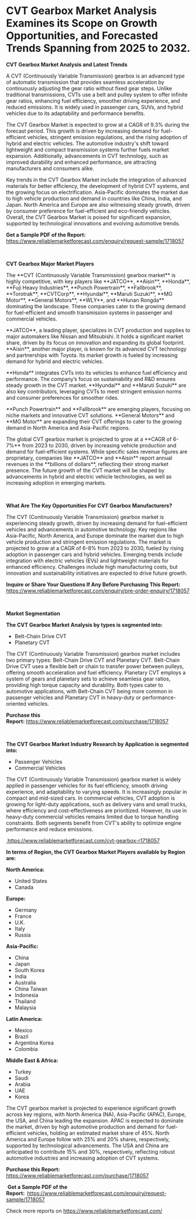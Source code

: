 <p><h1>CVT Gearbox Market Analysis Examines its Scope on Growth Opportunities, and Forecasted Trends Spanning from 2025 to 2032.</h1></p><p><strong>CVT Gearbox Market Analysis and Latest Trends</strong></p>
<p><p>A CVT (Continuously Variable Transmission) gearbox is an advanced type of automatic transmission that provides seamless acceleration by continuously adjusting the gear ratio without fixed gear steps. Unlike traditional transmissions, CVTs use a belt and pulley system to offer infinite gear ratios, enhancing fuel efficiency, smoother driving experience, and reduced emissions. It is widely used in passenger cars, SUVs, and hybrid vehicles due to its adaptability and performance benefits.</p><p>The CVT Gearbox Market is expected to grow at a CAGR of 9.3% during the forecast period. This growth is driven by increasing demand for fuel-efficient vehicles, stringent emission regulations, and the rising adoption of hybrid and electric vehicles. The automotive industry's shift toward lightweight and compact transmission systems further fuels market expansion. Additionally, advancements in CVT technology, such as improved durability and enhanced performance, are attracting manufacturers and consumers alike.</p><p>Key trends in the CVT Gearbox Market include the integration of advanced materials for better efficiency, the development of hybrid CVT systems, and the growing focus on electrification. Asia-Pacific dominates the market due to high vehicle production and demand in countries like China, India, and Japan. North America and Europe are also witnessing steady growth, driven by consumer preference for fuel-efficient and eco-friendly vehicles. Overall, the CVT Gearbox Market is poised for significant expansion, supported by technological innovations and evolving automotive trends.</p></p>
<p><strong>Get a Sample PDF of the Report:&nbsp;</strong> <a href="https://www.reliablemarketforecast.com/enquiry/request-sample/1718057?utm_campaign=1890&utm_medium=2&utm_source=Github&utm_content=ia&utm_term=22012025&utm_id=cvt-gearbox">https://www.reliablemarketforecast.com/enquiry/request-sample/1718057</a></p>
<p>&nbsp;</p>
<p><strong>CVT Gearbox Major Market Players</strong></p>
<p><p>The **CVT (Continuously Variable Transmission) gearbox market** is highly competitive, with key players like **JATCO**, **Aisin**, **Honda**, **Fuji Heavy Industries**, **Punch Powertrain**, **Fallbrook**, **Torotrak**, **CVTCorp**, **Hyundai**, **Maruti Suzuki**, **MG Motor**, **General Motors**, **WLY**, and **Hunan Rongda** dominating the landscape. These companies cater to the growing demand for fuel-efficient and smooth transmission systems in passenger and commercial vehicles.</p><p>**JATCO**, a leading player, specializes in CVT production and supplies to major automakers like Nissan and Mitsubishi. It holds a significant market share, driven by its focus on innovation and expanding its global footprint. **Aisin**, another major player, is known for its advanced CVT technology and partnerships with Toyota. Its market growth is fueled by increasing demand for hybrid and electric vehicles.</p><p>**Honda** integrates CVTs into its vehicles to enhance fuel efficiency and performance. The company’s focus on sustainability and R&D ensures steady growth in the CVT market. **Hyundai** and **Maruti Suzuki** are also key contributors, leveraging CVTs to meet stringent emission norms and consumer preferences for smoother rides.</p><p>**Punch Powertrain** and **Fallbrook** are emerging players, focusing on niche markets and innovative CVT solutions. **General Motors** and **MG Motor** are expanding their CVT offerings to cater to the growing demand in North America and Asia-Pacific regions.</p><p>The global CVT gearbox market is projected to grow at a **CAGR of 6-7%** from 2023 to 2030, driven by increasing vehicle production and demand for fuel-efficient systems. While specific sales revenue figures are proprietary, companies like **JATCO** and **Aisin** report annual revenues in the **billions of dollars**, reflecting their strong market presence. The future growth of the CVT market will be shaped by advancements in hybrid and electric vehicle technologies, as well as increasing adoption in emerging markets.</p></p>
<p>&nbsp;</p>
<p><strong>What Are The Key Opportunities For CVT Gearbox Manufacturers?</strong></p>
<p><p>The CVT (Continuously Variable Transmission) gearbox market is experiencing steady growth, driven by increasing demand for fuel-efficient vehicles and advancements in automotive technology. Key regions like Asia-Pacific, North America, and Europe dominate the market due to high vehicle production and stringent emission regulations. The market is projected to grow at a CAGR of 6-8% from 2023 to 2030, fueled by rising adoption in passenger cars and hybrid vehicles. Emerging trends include integration with electric vehicles (EVs) and lightweight materials for enhanced efficiency. Challenges include high manufacturing costs, but innovation and sustainability initiatives are expected to drive future growth.</p></p>
<p><strong>Inquire or Share Your Questions If Any Before Purchasing This Report:</strong> <a href="https://www.reliablemarketforecast.com/enquiry/pre-order-enquiry/1718057?utm_campaign=1890&utm_medium=2&utm_source=Github&utm_content=ia&utm_term=22012025&utm_id=cvt-gearbox">https://www.reliablemarketforecast.com/enquiry/pre-order-enquiry/1718057</a></p>
<p>&nbsp;</p>
<p><strong>Market Segmentation</strong></p>
<p><strong>The CVT Gearbox Market Analysis by types is segmented into:</strong></p>
<p><ul><li>Belt-Chain Drive CVT</li><li>Planetary CVT</li></ul></p>
<p><p>The CVT (Continuously Variable Transmission) gearbox market includes two primary types: Belt-Chain Drive CVT and Planetary CVT. Belt-Chain Drive CVT uses a flexible belt or chain to transfer power between pulleys, offering smooth acceleration and fuel efficiency. Planetary CVT employs a system of gears and planetary sets to achieve seamless gear ratios, providing high torque capacity and durability. Both types cater to automotive applications, with Belt-Chain CVT being more common in passenger vehicles and Planetary CVT in heavy-duty or performance-oriented vehicles.</p></p>
<p><strong>Purchase this Report:&nbsp;</strong><a href="https://www.reliablemarketforecast.com/purchase/1718057?utm_campaign=1890&utm_medium=2&utm_source=Github&utm_content=ia&utm_term=22012025&utm_id=cvt-gearbox">https://www.reliablemarketforecast.com/purchase/1718057</a></p>
<p>&nbsp;</p>
<p><strong>The CVT Gearbox Market Industry Research by Application is segmented into:</strong></p>
<p><ul><li>Passenger Vehicles</li><li>Commercial Vehicles</li></ul></p>
<p><p>The CVT (Continuously Variable Transmission) gearbox market is widely applied in passenger vehicles for its fuel efficiency, smooth driving experience, and adaptability to varying speeds. It is increasingly popular in compact and mid-sized cars. In commercial vehicles, CVT adoption is growing for light-duty applications, such as delivery vans and small trucks, where efficiency and cost-effectiveness are prioritized. However, its use in heavy-duty commercial vehicles remains limited due to torque handling constraints. Both segments benefit from CVT's ability to optimize engine performance and reduce emissions.</p></p>
<p><a href="https://www.reliablemarketforecast.com/cvt-gearbox-r1718057?utm_campaign=1890&utm_medium=2&utm_source=Github&utm_content=ia&utm_term=22012025&utm_id=cvt-gearbox">&nbsp;https://www.reliablemarketforecast.com/cvt-gearbox-r1718057</a></p>
<p><strong>In terms of Region, the CVT Gearbox Market Players available by Region are:</strong></p>
<p>
    <p> <strong> North America: </strong>
        <ul>
            <li>United States</li>
            <li>Canada</li>
        </ul>
        </p> 
    <p> <strong> Europe: </strong>
        <ul>
            <li>Germany</li>
            <li>France</li>
            <li>U.K.</li>
            <li>Italy</li>
            <li>Russia</li>
        </ul>
        </p> 
    <p> <strong> Asia-Pacific: </strong>
        <ul>
            <li>China</li>
            <li>Japan</li>
            <li>South Korea</li>
            <li>India</li>
            <li>Australia</li>
            <li>China Taiwan</li>
            <li>Indonesia</li>
            <li>Thailand</li>
            <li>Malaysia</li>
        </ul>
        </p> 
    <p> <strong> Latin America: </strong>
        <ul>
            <li>Mexico</li>
            <li>Brazil</li>
            <li>Argentina Korea</li>
            <li>Colombia</li>
        </ul>
        </p> 
    <p> <strong> Middle East & Africa: </strong>
        <ul>
            <li>Turkey</li>
            <li>Saudi</li>
            <li>Arabia</li>
            <li>UAE</li>
            <li>Korea</li>
        </ul>
    </p>
    </p>
<p><p>The CVT gearbox market is projected to experience significant growth across key regions, with North America (NA), Asia-Pacific (APAC), Europe, the USA, and China leading the expansion. APAC is expected to dominate the market, driven by high automotive production and demand for fuel-efficient vehicles, holding an estimated market share of 45%. North America and Europe follow with 25% and 20% shares, respectively, supported by technological advancements. The USA and China are anticipated to contribute 15% and 30%, respectively, reflecting robust automotive industries and increasing adoption of CVT systems.</p></p>
<p><strong>Purchase this Report: </strong><a href="https://www.reliablemarketforecast.com/purchase/1718057?utm_campaign=1890&utm_medium=2&utm_source=Github&utm_content=ia&utm_term=22012025&utm_id=cvt-gearbox">https://www.reliablemarketforecast.com/purchase/1718057</a></p>
<p>&nbsp;<strong>Get a Sample PDF of the Report:&nbsp;&nbsp;</strong><a href="https://www.reliablemarketforecast.com/enquiry/request-sample/1718057?utm_campaign=1890&utm_medium=2&utm_source=Github&utm_content=ia&utm_term=22012025&utm_id=cvt-gearbox">https://www.reliablemarketforecast.com/enquiry/request-sample/1718057</a></p>
<p><strong></strong></p>
<p>Check more reports on <a href="https://www.reliablemarketforecast.com/?utm_campaign=1890&utm_medium=2&utm_source=Github&utm_content=ia&utm_term=22012025&utm_id=cvt-gearbox">https://www.reliablemarketforecast.com/</a></p>